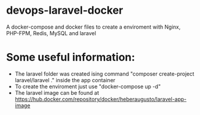 # devops-laravel-docker
A docker-compose and docker files to create a enviroment with Nginx, PHP-FPM, Redis, MySQL and laravel

# Some useful information:

 - The laravel folder was created ising command "composer create-project laravel/laravel ." inside the app container
 - To create the enviroment just use "docker-compose  up -d"
 - The laravel image can be found at https://hub.docker.com/repository/docker/heberaugusto/laravel-app-image
